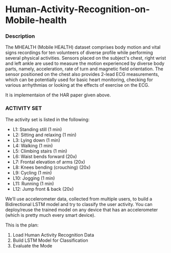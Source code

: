 # Human-Activity-Recognition-on-Mobile-health

### Description
The MHEALTH (Mobile HEALTH) dataset comprises body motion and vital signs recordings for ten volunteers of diverse profile while performing several physical activities.
Sensors placed on the subject's chest, right wrist and left ankle are used to measure the motion experienced by diverse body parts, namely, acceleration, rate of turn and magnetic field orientation. 
The sensor positioned on the chest also provides 2-lead ECG measurements, which can be potentially used for basic heart monitoring, checking for various arrhythmias or looking at the effects of exercise on the ECG.

It is implementaion of the HAR paper given above.

### ACTIVITY SET
The activity set is listed in the following:

* L1: Standing still (1 min)
* L2: Sitting and relaxing (1 min)
* L3: Lying down (1 min)
* L4: Walking (1 min)
* L5: Climbing stairs (1 min)
* L6: Waist bends forward (20x)
* L7: Frontal elevation of arms (20x)
* L8: Knees bending (crouching) (20x)
* L9: Cycling (1 min)
* L10: Jogging (1 min)
* L11: Running (1 min)
* L12: Jump front & back (20x)

We’ll use accelerometer data, collected from multiple users, to build a Bidirectional LSTM model and try to classify the user activity. You can deploy/reuse the trained model on any device that has an accelerometer (which is pretty much every smart device).

This is the plan:

1. Load Human Activity Recognition Data
2. Build LSTM Model for Classification
3. Evaluate the Mode
